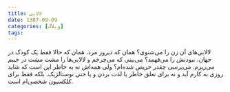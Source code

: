 ```yaml
---
title: لالایی‌
date: 1387-09-09
categories: [وبلاگ]
tags:
---
```


لالایی‌های آن زن را می‌شنوی؟ همان که دیروز مرد، همان که حالا فقط یک کودک در جهان، نبودنش را می‌فهمد؟ می‌بینی که می‌چرخم و لالایی‌ها را مشت مشت در جیبم می‌ریزم. می‌پرسی چقدر حریص شده‌ام؟ ولی همه‌اش نه به خاطر این است که شاید روزی به کارم آید و نه برای تعلق خاطر یا لذت بردن و یا حتی نوستالژیک. بلکه فقط برای کلکسیون شخصی‌ام است.
